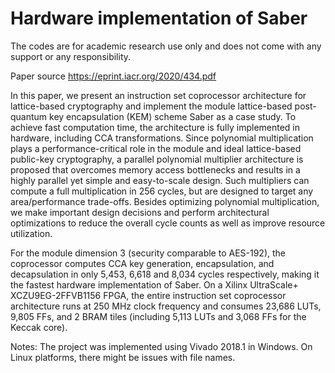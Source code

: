 # Hardware implementation of Saber

The codes are for academic research use only and does not come with any support or any responsibility. 

Paper source https://eprint.iacr.org/2020/434.pdf

In this paper, we present an instruction set coprocessor architecture for lattice-based cryptography and implement the module lattice-based post-quantum key encapsulation (KEM) scheme Saber as a case study. To achieve fast computation time, the architecture is fully implemented in hardware, including CCA transformations. Since polynomial multiplication plays a performance-critical role in the module and ideal lattice-based public-key cryptography, a parallel polynomial multiplier architecture is proposed that overcomes memory access bottlenecks and results in a highly parallel yet simple and easy-to-scale design. Such multipliers can compute a full multiplication in $256$ cycles, but are designed to target any area/performance trade-offs. Besides optimizing polynomial multiplication, we make important design decisions and perform architectural optimizations to reduce the overall cycle counts as well as improve resource utilization. 

For the module dimension 3 (security comparable to AES-192), the coprocessor computes CCA key generation, encapsulation, and decapsulation in only 5,453, 6,618 and 8,034 cycles respectively, making it the fastest hardware implementation of Saber. On a Xilinx UltraScale+ XCZU9EG-2FFVB1156 FPGA, the entire instruction set coprocessor architecture runs at 250 MHz clock frequency and consumes 23,686 LUTs, 9,805 FFs, and 2 BRAM tiles (including 5,113 LUTs and 3,068 FFs for the Keccak core).

Notes:
The project was implemented using Vivado 2018.1 in Windows. On Linux platforms, there might be issues with file names.

